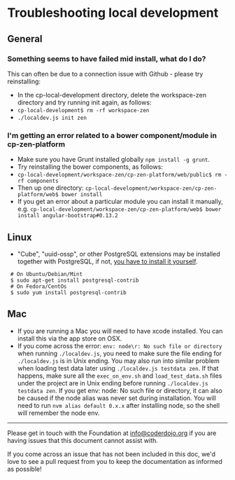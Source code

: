 # Troubleshooting local development

## General

### Something seems to have failed mid install, what do I do?

This can often be due to a connection issue with Github - please try reinstalling:

* In the cp-local-development directory, delete the workspace-zen directory and try running init again, as follows:
 * `cp-local-development$ rm -rf workspace-zen`
 * `./localdev.js init zen`

### I'm getting an error related to a bower component/module in cp-zen-platform
* Make sure you have Grunt installed globally `npm install -g grunt`.
* Try reinstalling the bower components, as follows:
 * `cp-local-development/workspace-zen/cp-zen-platform/web/public$ rm -rf components`
 * Then up one directory: `cp-local-development/workspace-zen/cp-zen-platform/web$ bower install`
* If you get an error about a particular module you can install it manually, e.g. `cp-local-development/workspace-zen/cp-zen-platform/web$ bower install angular-bootstrap#0.13.2`

## Linux 

* "Cube", "uuid-ossp", or other PostgreSQL extensions may be installed together with PostgreSQL, if not, [you have to install it yourself](http://askubuntu.com/a/354709).
```
 # On Ubuntu/Debian/Mint
 $ sudo apt-get install postgresql-contrib
 # On Fedora/CentOs
 $ sudo yum install postgresql-contrib
```

## Mac
* If you are running a Mac you will need to have xcode installed. You can install this via the app store on OSX.
* If you come across the error: ```env: node\r: No such file or directory``` when running ```./localdev.js```, you need to make sure the file ending for ```./localdev.js``` is in Unix ending. You may also run into similar problem when loading test data later using ```./localdev.js testdata zen```. If that happens, make sure all the ```exec_on_env.sh``` and ```load_test_data.sh``` files under the project are in Unix ending before running ```./localdev.js testdata zen```. If you get env: node: No such file or directory, it can also be caused if the node alias was never set during installation. You will need to run ```nvm alias default 0.x.x``` after installing node, so the shell will remember the node env.

- - - -

Please get in touch with the Foundation at info@coderdojo.org if you are having issues that this document cannot assist with.

If you come across an issue that has not been included in this doc, we'd love to see a pull request from you to keep the documentation as informed as possible!

